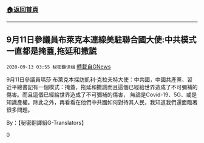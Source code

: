 ###  [:house:返回首頁](https://github.com/ourhimalayas/txt)
---

## 9月11日參議員布萊克本連線美駐聯合國大使:中共模式一直都是掩蓋,拖延和撒謊
`2020-09-13 03:55 秘密翻译组` [轉載自GNews](https://gnews.org/zh-hant/351744/)

9月11日參議員瑪莎·布萊克本採訪凱利·克拉夫特大使：中共國，中國共產黨、習近平總書記有一個模式：掩蓋，拖延和撒謊而且這個已經給世界造成了不可彌補的傷害。而且這個已經給世界造成了不可彌補的傷害， 無論是Covid-19、5G、或是知識產權。除此之外，再看看在他們中共國如何對待其人民，我知道我們還面臨著很多問題。



By：【秘密翻譯組G-Translators】

0
